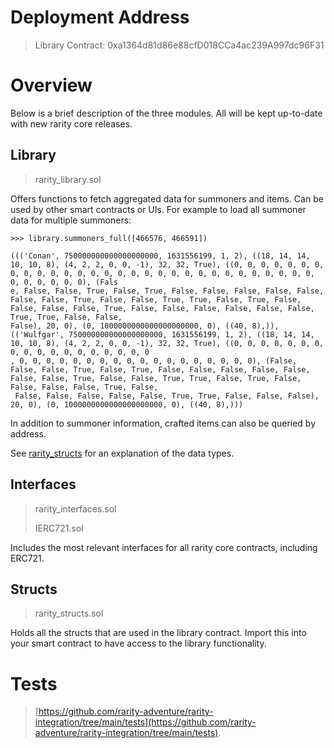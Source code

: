 # Deployment Address

> Library Contract: 0xa1364d81d86e88cfD018CCa4ac239A997dc96F31

# Overview
Below is a brief description of the three modules. All will be kept up-to-date with new rarity core releases.

## Library
> rarity_library.sol

Offers functions to fetch aggregated data for summoners and items. Can be used by other smart contracts or UIs. 
For example to load all summoner data for multiple summoners: 
```
>>> library.summoners_full([466576, 466591])

((('Conan', 750000000000000000000, 1631556199, 1, 2), ((18, 14, 14, 10, 10, 8), (4, 2, 2, 0, 0, -1), 32, 32, True), ((0, 0, 0, 0, 0, 0, 0, 0, 0, 0, 0, 0, 0, 0, 0, 0, 0, 0, 0, 0, 0, 0, 0, 0, 0, 0, 0, 0, 0, 0, 0, 0, 0, 0, 0, 0), (Fals
e, False, False, True, False, True, False, False, False, False, False, False, False, True, False, False, True, True, False, True, False, False, False, False, True, False, False, False, False, False, False, True, True, False, False,
False), 20, 0), (0, 1000000000000000000000, 0), ((40, 8),)), (('Wulfgar', 750000000000000000000, 1631556199, 1, 2), ((18, 14, 14, 10, 10, 8), (4, 2, 2, 0, 0, -1), 32, 32, True), ((0, 0, 0, 0, 0, 0, 0, 0, 0, 0, 0, 0, 0, 0, 0, 0, 0, 0
, 0, 0, 0, 0, 0, 0, 0, 0, 0, 0, 0, 0, 0, 0, 0, 0, 0, 0), (False, False, False, True, False, True, False, False, False, False, False, False, False, True, False, False, True, True, False, True, False, False, False, False, True, False,
 False, False, False, False, False, True, True, False, False, False), 20, 0), (0, 1000000000000000000000, 0), ((40, 8),)))
```
In addition to summoner information, crafted items can also be queried by address. 

See [rarity_structs](contracts/rarity_structs.sol) for an explanation of the data types.

## Interfaces 
> rarity_interfaces.sol
> 
> IERC721.sol

Includes the most relevant interfaces for all rarity core contracts, including ERC721.

## Structs
> rarity_structs.sol

Holds all the structs that are used in the library contract. 
Import this into your smart contract to have access to the library functionality.


# Tests
> [https://github.com/rarity-adventure/rarity-integration/tree/main/tests](https://github.com/rarity-adventure/rarity-integration/tree/main/tests).

